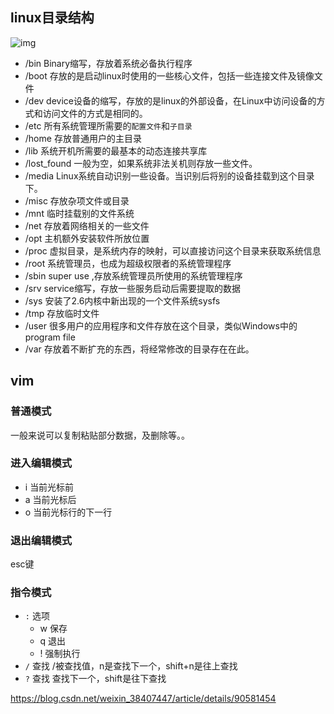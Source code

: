 ## linux目录结构
![img](https://img-blog.csdnimg.cn/20190526220346779.png?x-oss-process=image/watermark,type_ZmFuZ3poZW5naGVpdGk,shadow_10,text_aHR0cHM6Ly9ibG9nLmNzZG4ubmV0L3dlaXhpbl8zODQwNzQ0Nw==,size_16,color_FFFFFF,t_70)
- /bin Binary缩写，存放着系统必备执行程序
- /boot 存放的是启动linux时使用的一些核心文件，包括一些连接文件及镜像文件
- /dev device设备的缩写，存放的是linux的外部设备，在Linux中访问设备的方式和访问文件的方式是相同的。
- /etc 所有系统管理所需要的`配置文件`和`子目录`
- /home 存放普通用户的主目录
- /lib 系统开机所需要的最基本的动态连接共享库
- /lost_found 一般为空，如果系统非法关机则存放一些文件。
- /media Linux系统自动识别一些设备。当识别后将别的设备挂载到这个目录下。
- /misc 存放杂项文件或目录
- /mnt 临时挂载别的文件系统
- /net 存放着网络相关的一些文件
- /opt 主机额外安装软件所放位置
- /proc 虚拟目录，是系统内存的映射，可以直接访问这个目录来获取系统信息
- /root 系统管理员，也成为超级权限者的系统管理程序
- /sbin super use ,存放系统管理员所使用的系统管理程序
- /srv service缩写，存放一些服务启动后需要提取的数据
- /sys 安装了2.6内核中新出现的一个文件系统sysfs
- /tmp 存放临时文件
- /user 很多用户的应用程序和文件存放在这个目录，类似Windows中的program file
- /var 存放着不断扩充的东西，将经常修改的目录存在在此。

## vim
### 普通模式
一般来说可以复制粘贴部分数据，及删除等。。
### 进入编辑模式
- i 当前光标前
- a 当前光标后
- o 当前光标行的下一行
### 退出编辑模式
esc键
### 指令模式
- `:` 选项
    - w 保存
    - q 退出
    - ! 强制执行
- `/` 查找 /被查找值，n是查找下一个，shift+n是往上查找
- `?` 查找 查找下一个，shift是往下查找


https://blog.csdn.net/weixin_38407447/article/details/90581454